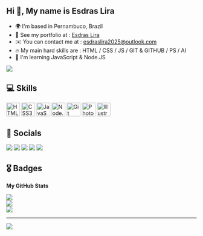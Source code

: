 ## Hi 👋, My name is Esdras Lira

* 🌍  I'm based in Pernambuco, Brazil
* 💼  See my portfolio at : [Esdras Lira]()
* ✉️  You can contact me at : [esdraslira2025@outlook.com](mailto:esdraslira2025@outlook.com)
* 🔥   My main hard skills are : HTML / CSS / JS / GIT & GITHUB / PS / AI
* 🧠  I'm learning JavaScript & Node.JS

<a href="https://www.github.com/eynng" target="_blank" rel="noreferrer"><img
src="https://img.shields.io/github/followers/Eynng?logo=github&style=for-the-badge&color=0891b2&labelColor=1c1917" /></a>
## 💻 Skills
<p align="left">

  <a rel= "stylesheet" type='text/css' href="https://developer.mozilla.org/pt-BR/docs/Web/HTML" target="_blank"><img src="https://cdn.jsdelivr.net/gh/devicons/devicon@latest/icons/html5/html5-plain.svg" width="36" height="36" alt="HTML5"/></a>
  <a rel= "stylesheet" type='text/css' href="https://developer.mozilla.org/pt-BR/docs/Web/CSS" target="_blank"><img src="https://cdn.jsdelivr.net/gh/devicons/devicon@latest/icons/css3/css3-plain.svg" width="36" height="36" alt="CSS3"/></a>
  <a rel= "stylesheet" type='text/css' href="https://developer.mozilla.org/pt-BR/docs/Web/JavaScript" target="_blank"><img src="https://cdn.jsdelivr.net/gh/devicons/devicon@latest/icons/javascript/javascript-plain.svg" height="36" alt="JavaScript"/></a>
  <a rel= "stylesheet" type='text/css' href="https://nodejs.org/pt" target="_blank"><img src="https://cdn.jsdelivr.net/gh/devicons/devicon@latest/icons/nodejs/nodejs-plain.svg" width="36" height="36" alt="Node.js"/></a>
  <a rel= "stylesheet" type='text/css' href="https://git-scm.com/" target="_blank"><img src="https://cdn.jsdelivr.net/gh/devicons/devicon@latest/icons/git/git-original.svg" width="36" height="36" alt="Git"/></a>
  <a rel= "stylesheet" type='text/css' href="https://cdn.jsdelivr.net/gh/devicons/devicon@latest/devicon.min.css" target="_blank"><img src="https://cdn.jsdelivr.net/gh/devicons/devicon@latest/icons/photoshop/photoshop-original.svg" width="36" height="36" alt="Photoshop"/></a>
  <a rel= "stylesheet" type='text/css' href="https://cdn.jsdelivr.net/gh/devicons/devicon@latest/devicon.min.css" target="_blank"><img src="https://cdn.jsdelivr.net/gh/devicons/devicon@latest/icons/illustrator/illustrator-original.svg" width="36" height="36" alt="Illustrator"/></a>
</p>

## 📱 Socials

<div> 
 <a href="https://github.com/Eynng" target="_blank"><img src="https://img.shields.io/badge/Github-%23333?style=for-the-badge&logo=github&logoColor=white" target="_blank"></a>
 <a href="https://www.linkedin.com/in/esdras-lira-058b9117b/" target="_blank"><img src="https://img.shields.io/badge/-LinkedIn-%230077B5?style=for-the-badge&logo=linkedin&logoColor=white" target="_blank"></a> 
 <a href="https://www.instagram.com/eynng.dev?igsh=ZmFpNzZ2cG1uaDcy" target="_blank"><img src="https://img.shields.io/badge/-Instagram-%23E4405F?style=for-the-badge&logo=instagram&logoColor=white" target="_blank"></a>
 <a href="https://discord.gg/PPUQ2Qgz" target="_blank"><img src="https://img.shields.io/badge/Discord-7289DA?style=for-the-badge&logo=discord&logoColor=white" target="_blank"></a> 
 <a href = "mailto:esdraslira2025@outlook.com"><img src="https://img.shields.io/badge/-Gmail-FF0000?style=for-the-badge&logo=gmail&logoColor=white" target="_blank"></a>
</div>

## 🎖 Badges

<b>My GitHub Stats</b>

![](https://github-readme-streak-stats.herokuapp.com/?user=Eynng&theme=dark&hide_border=false)<br/>
![](https://github-readme-stats.vercel.app/api?username=Eynng&theme=dark&hide_border=false&include_all_commits=false&count_private=false)<br/>
![](https://github-readme-stats.vercel.app/api/top-langs/?username=Eynng&theme=dark&hide_border=false&include_all_commits=false&count_private=false&layout=compact)

---
[![](https://visitcount.itsvg.in/api?id=Eynng&icon=0&color=0)](https://visitcount.itsvg.in)
